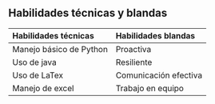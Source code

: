 ## Habilidades técnicas y blandas
| Habilidades técnicas | Habilidades blandas |
| :--- | :--- |
| Manejo básico de Python |Proactiva|
| Uso de java| Resiliente |
|Uso de LaTex|Comunicación efectiva|
|Manejo de excel|Trabajo en equipo|
